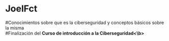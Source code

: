 # JoelFct
#Conocimientos sobre que es la ciberseguridad y conceptos básicos sobre la misma
<br>#Finalización del <b>Curso de introducción a la Ciberseguridad<\b>
